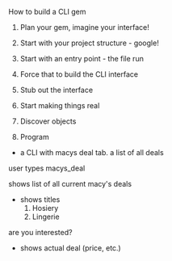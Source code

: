 How to build a CLI gem

1. Plan your gem, imagine your interface!

2. Start with your project structure - google!

3. Start with an entry point - the file run

4. Force that to build the CLI interface

5. Stub out the interface

6. Start making things real

7. Discover objects

8. Program


- a CLI with macys deal tab. a list of all deals

user types macys_deal

shows list of all current macy's deals

- shows titles
  1. Hosiery
  2. Lingerie


are you interested?

- shows actual deal (price, etc.)
